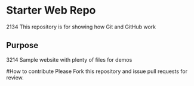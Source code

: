 # Starter Web Repo
2134
This repository is for showing how Git and GitHub work

## Purpose
3214
Sample website with plenty of files for demos

#How to contribute
Please Fork this repository and issue pull requests for review.
